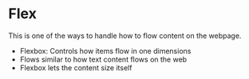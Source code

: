 # Flex


This is one of the ways to handle how to flow content on the webpage.

- Flexbox: Controls how items flow in one dimensions
- Flows similar to how text content flows on the web
- Flexbox lets the content size itself
